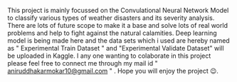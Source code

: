 This project is mainly focussed on the Convulational Neural Network Model to classify various types of weather disasters and its severity analysis. There are lots of future scope to make it a base and solve lots of real world problems and help to fight against the natural calamities. Deep learning model is being made here and the data sets which i used are hereby named as " Experimental Train Dataset " and "Experimental Validate Dataset" will be uploaded in Kaggle. I any one wanting to colaborate in this project please feel free to connect me through my mail id " aniruddhakarmokar10@gmail.com " . Hope you will enjoy the project 😉.
